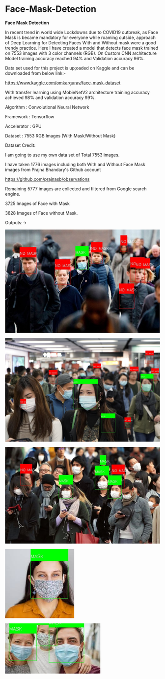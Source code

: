 # Face-Mask-Detection

**Face Mask Detection**

In recent trend in world wide Lockdowns due to COVID19 outbreak, as Face Mask is became mandatory for everyone while roaming outside, approach of Deep Learning for Detecting Faces With and Without mask were a good trendy practice. Here I have created a model that detects face mask trained on 7553 images with 3 color channels (RGB).
On Custom CNN architecture Model training accuracy reached 94% and Validation accuracy 96%.

Data set used for this project is up;oaded on Kaggle and can be downloaded from below link:-

https://www.kaggle.com/omkargurav/face-mask-dataset

With transfer learning using MobieNetV2 architecture training accuracy achieved 98% and validation accuracy 99%.

Algorithm : Convolutional Neural Network

Framework : Tensorflow

Accelerator : GPU

Dataset : 7553 RGB Images (With Mask/Without Mask)

Dataset Credit:

I am going to use my own data set of Total 7553 images.

I have taken 1776 images including both With and Without Face Mask images from Prajna Bhandary's Github account

https://github.com/prajnasb/observations

Remaining 5777 images are collected and filtered from Google search engine.

3725 Images of Face with Mask

3828 Images of Face without Mask.

Outputs:->

![alt text](https://github.com/OMIII1997/Face-Mask-Detection/blob/master/Images/image2_detection.jpg)

![alt text](https://github.com/OMIII1997/Face-Mask-Detection/blob/master/Images/image3_detection.jpg)

![alt text](https://github.com/OMIII1997/Face-Mask-Detection/blob/master/Images/image4_detection.jpg)

![alt text](https://github.com/OMIII1997/Face-Mask-Detection/blob/master/Images/image6_detection.jpg)

![alt text](https://github.com/OMIII1997/Face-Mask-Detection/blob/master/Images/image7_detection.jpg)
